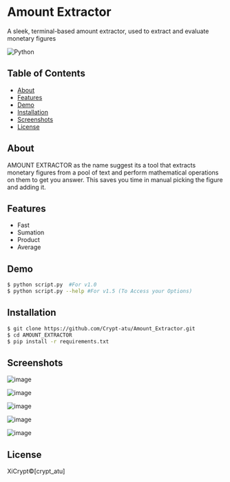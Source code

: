 # Amount Extractor

A sleek, terminal-based amount extractor, used to extract and evaluate monetary figures

![Python](https://img.shields.io/badge/python-3.10+-green.svg)


## Table of Contents
- [About](#about)
- [Features](#features)
- [Demo](#demo)
- [Installation](#installation)
- [Screenshots](#Screenshots)
- [License](#license)

## About
AMOUNT EXTRACTOR as the name suggest its a tool that extracts monetary figures from a pool of text and perform mathematical operations on them to get you answer. This saves you time in manual picking the figure and adding it.

## Features
- Fast
- Sumation
- Product
- Average

## Demo
```bash 
$ python script.py  #For v1.0
$ python script.py --help #For v1.5 (To Access your Options)
``` 

## Installation
```bash
$ git clone https://github.com/Crypt-atu/Amount_Extractor.git
$ cd AMOUNT_EXTRACTOR
$ pip install -r requirements.txt
```

## Screenshots
![image](https://github.com/user-attachments/assets/531a3e74-2e3b-4ecb-89ca-3e30d40fe905)


![image](https://github.com/user-attachments/assets/3848aea5-dd3f-4e54-9dc4-3735335eaf41)


![image](https://github.com/user-attachments/assets/39ccf428-2712-4796-a5d0-e3028f42a8c0)


![image](https://github.com/user-attachments/assets/3ed0fca1-a8ee-44bf-9fdf-0838810aec67)


![image](https://github.com/user-attachments/assets/24a1642c-18d0-478c-8c7f-92f56dc97a67)






## License
XiCrypt©[crypt_atu]
